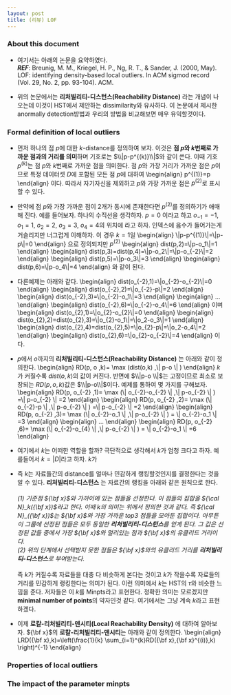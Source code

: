 ```yaml
---
layout: post 
title: (리뷰) LOF
---
```


### About this document 
- 여기서는 아래의 논문을 요약하였다. <br/>
***REF***: Breunig, M. M., Kriegel, H. P., Ng, R. T., & Sander, J. (2000, May). LOF: identifying density-based local outliers. In ACM sigmod record (Vol. 29, No. 2, pp. 93-104). ACM.

- 위의 논문에서는 **리처빌리티-디스턴스(Reachability Distance)** 라는 개념이 나오는데 이것이 HST에서 제안하는 dissimilarity와 유사하다. 이 논문에서 제시한 anormally detection방법과 우리의 방법을 비교해보면 매우 유익할것이다. 

### Formal definition of local outliers 
- 먼저 하나의 점 $p$에 대한 $k$-distance를 정의하여 보자. 이것은 **점 $p$와 $k$번째로 가까운 점과의 거리를 의미**하며 기호로는 $\\|p-p^{(k)}\\|$와 같이 쓴다. 이때 기호 $p^{(k)}$는 점 $p$와 $k$번째로 가까운 점을 의미한다. 점 $p$와 가장 거리가 가까운 점은 $p$이므로 특정 데이터셋 $D$에 포함된 모든 점 $p$에 대하여 
\begin{align}
p^{(1)}=p
\end{align}
이다. 따라서 자기자신을 제외하고 $p$와 가장 가까운 점은 $p^{(2)}$로 표시할 수 있다.

- 만약에 점 $p$와 가장 가까운 점이 2개가 동시에 존재한다면 $p^{(2)}$를 정의하기가 애매해 진다. 예를 들어보자. 하나의 수직선을 생각하자. $p=0$ 이라고 하고 $o_{-1}=-1$, $o_1=1$, $o_2=2$, $o_3=3$, $o_4=4$의 위치에 라고 하자. 인덱스에 음수가 들어가는게 거슬리지만 너그럽게 이해하자. 이 경우 $k=1$일
\begin{align}
\\|p-p^{(1)}\\|=\\|p-p\\|=0
\end{align}
으로 정의되지만 $p^{(2)}$
\begin{align}
dist(p,2)=\\|p-o_1\\|=1 
\end{align}
\begin{align}
dist(p,3)=dist(p,4)=\\|p-o_2\\|=\\|p-o_{-2}\\|=2 
\end{align}
\begin{align}
dist(p,5)=\\|p-o_3\\|=3
\end{align}
\begin{align}
dist(p,6)=\\|p-o_4\\|=4 
\end{align}
와 같이 된다. 
- 다른예제는 아래와 같다. 
\begin{align}
dist(o_{-2},1)=\\|o_{-2}-o_{-2}\\|=0 
\end{align}
\begin{align}
dist(o_{-2},2)=\\|o_{-2}-p\\|=2 
\end{align}
\begin{align}
dist(o_{-2},3)=\\|o_{-2}-o_1\\|=3
\end{align}
\begin{align}
...
\end{align}
\begin{align}
dist(o_{-2},6)=\\|o_{-2}-o_4\\|=6
\end{align}
이며 
\begin{align}
dist(o_{2},1)=\\|o_{2}-o_{2}\\|=0 
\end{align}
\begin{align}
dist(o_{2},2)=dist(o_{2},3)=\\|o_{2}-o_1\\|=\\|o_2-o_3\\|=1
\end{align}
\begin{align}
dist(o_{2},4)=dist(o_{2},5)=\\|o_{2}-p\\|=\\|o_2-o_4\\|=2 
\end{align}
\begin{align}
dist(o_{2},6)=\\|o_{2}-o_{-2}\\|=4
\end{align}
이다. 

- $p$에서 $o$까지의 **리처빌리티-디스턴스(Reachability Distance)** 는 아래와 같이 정의한다. 
\begin{align}
RD(p, o ,k)= \max (dist(o,k) ,\\| p-o \\| ) 
\end{align}
$k$가 커질수록 $dist(o,k)$의 값이 커진다. 반면에 $\\|p-o \\|$는 고정이므로 최소로 보장되는 $RD(p, o ,k)$값은 $\\|p-o\\|$이다. 예제를 통하여 몇 가지를 구해보자. 
\begin{align}
RD(p, o_{-2} ,1)= \max (\\| o_{-2}-o_{-2} \\| ,\\| p-o_{-2} \\| ) =\\| p-o_{-2} \\| =2
\end{align}
\begin{align}
RD(p, o_{-2} ,2)= \max (\\| o_{-2}-p \\| ,\\| p-o_{-2} \\| ) =\\| p-o_{-2} \\| =2
\end{align}
\begin{align}
RD(p, o_{-2} ,3)= \max (\\| o_{-2}-o_1 \\| ,\\| p-o_{-2} \\| ) = \\| o_{-2}-o_1 \\| =3
\end{align}
\begin{align}
...
\end{align}
\begin{align}
RD(p, o_{-2} ,6)= \max (\\| o_{-2}-o_{4} \\| ,\\| p-o_{-2} \\| ) = \\| o_{-2}-o_1 \\| =6
\end{align}

- 여기에서 $k$는 어떠한 역할을 할까? 극단적으로 생각해서 $k$가 엄청 크다고 하자. 예를들어서 $k=|D|$라고 하자. $k$가 
- 즉 $k$는 자료들간의 distance를 얼마나 민감하게 랭킹할것인지를 결정한다는 것을 알 수 있다. **리처빌리티-디스턴스** 는 자료간의 랭킹을 아래와 같은 원칙으로 한다. <br/><br/>
*(1) 기준점 ${\bf x}$와 가까이에 있는 점들을 선정한다. 이 점들의 집합을 ${\cal N}_k({\bf x})$라고 한다. 이때 $k$의 의미는 위에서 정의한 것과 같다. 즉 ${\cal N}_({\bf x})$는 ${\bf x}$와 가장 가까운 top3 점들을 모아둔 집합이다. 아무튼 이 그룹에 선정된 점들은 모두 동일한 **리처빌리티-디스턴스**를 얻게 된다. 그 값은 선정된 값들 중에서 가장 ${\bf x}$와 멀리있는 점과 ${\bf x}$의 유클리드 거리이다. <br/>
(2) 위의 단계에서 선택받지 못한 점들은 ${\bf x}$와의 유클리드 거리를 **리처빌리티-디스턴스**로 부여받는다. <br/><br/>*
즉 $k$가 커질수록 자료들을 대충 다 비슷하게 본다는 것이고 $k$가 작을수록 자료들의 거리를 민감하게 랭킹한다는 의미가 된다. 이런 의미에서 $k$는 HST의 $\tau$와 비슷한 느낌을 준다. 저자들은 이 $k$를 Minpts라고 표현한다. 정확한 의미는 모르겠지만 **minimal number of points**의 약자인것 같다. 여기에서는 그냥 계속 $k$라고 표현하겠다. 

- 이제 **로칼-리처빌리티-덴시티(Local Reachability Density)** 에 대하여 알아보자. ${\bf x}$의 **로칼-리처빌리티-덴시티**는 아래와 같이 정의한다. 
\begin{align}
LRD({\bf x},k)=\left(\frac{1}{k} \sum_{i=1}^{k}RD({\bf x},{\bf x}^{(i)},k) \right)^{-1}
\end{align}



### Properties of local outliers 

### The impact of the parameter minpts 

